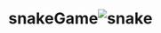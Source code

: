# snakeGame![snake](https://user-images.githubusercontent.com/96155936/204153796-44b51247-f428-45f0-aaa5-fdb7bab55fed.PNG)
